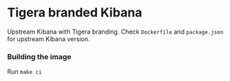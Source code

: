 # Tigera branded Kibana

Upstream Kibana with Tigera branding. Check `Dockerfile` and `package.json` for
upstream Kibana version.

### Building the image

Run `make ci`
